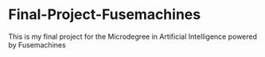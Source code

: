# Final-Project-Fusemachines
This is my final project for the Microdegree in Artificial Intelligence powered by Fusemachines
